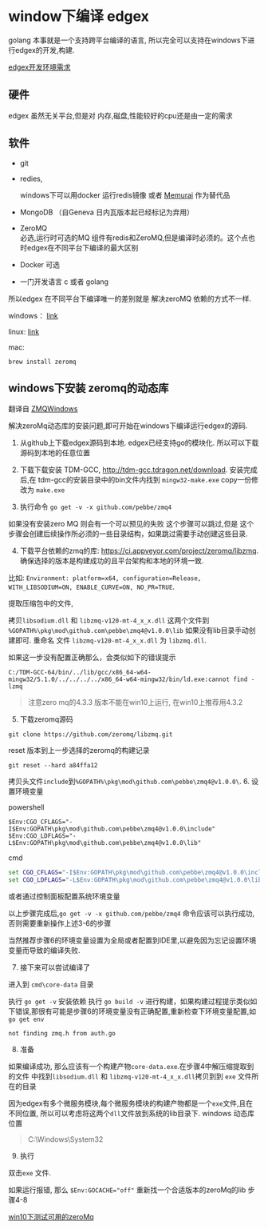 # window下编译 edgex

golang 本事就是一个支持跨平台编译的语言, 所以完全可以支持在windows下进行edgex的开发,构建.


[edgex开发环境需求](https://docs.edgexfoundry.org/2.0/getting-started/Ch-GettingStartedDevelopers/)

## 硬件
edgex 虽然无关平台,但是对 内存,磁盘,性能较好的cpu还是由一定的需求

## 软件

- git

- redies,

  windows下可以用docker 运行redis镜像 或者 [Memurai](https://www.memurai.com/) 作为替代品
  
- MongoDB （自Geneva 日内瓦版本起已经标记为弃用）

- ZeroMQ  
  必选,运行时可选的MQ 组件有redis和ZeroMQ,但是编译时必须的。这个点也时edgex在不同平台下编译的最大区别
- Docker 可选

- 一门开发语言 c 或者 golang

所以edgex 在不同平台下编译唯一的差别就是 解决zeroMQ 依赖的方式不一样.

windows： [link](https://github.com/edgexfoundry/edgex-go/blob/master/ZMQWindows.md)

linux: [link](https://gist.github.com/katopz/8b766a5cb0ca96c816658e9407e83d00.)

mac: 
```shell
brew install zeromq
```

## windows下安装 zeromq的动态库 
翻译自  [ZMQWindows](https://github.com/edgexfoundry/edgex-go/blob/master/ZMQWindows.md)

解决zeroMq动态库的安装问题,即可开始在windows下编译运行edgex的源码.

1. 从github上下载edgex源码到本地. edgex已经支持go的模块化. 所以可以下载源码到本地的任意位置

2. 下载下载安装 TDM-GCC, http://tdm-gcc.tdragon.net/download.  安装完成后,在 tdm-gcc的安装目录中的bin文件内找到
  `mingw32-make.exe` copy一份修改为 `make.exe`
3. 执行命令 `go get -v -x github.com/pebbe/zmq4`
  
  如果没有安装zero MQ 则会有一个可以预见的失败
  这个步骤可以跳过,但是 这个步骤会创建后续操作所必须的一些目录结构，如果跳过需要手动创建这些目录.
  
4. 下载平台依赖的zmq的库: https://ci.appveyor.com/project/zeromq/libzmq. 确保选择的版本是构建成功的且平台架构和本地的环境一致.
  
  比如: `Environment: platform=x64, configuration=Release, WITH_LIBSODIUM=ON, ENABLE_CURVE=ON, NO_PR=TRUE`. 

  提取压缩包中的文件, 

  拷贝`libsodium.dll` 和 `libzmq-v120-mt-4_x_x.dll` 这两个文件到 `%GOPATH%\pkg\mod\github.com\pebbe\zmq4@v1.0.0\lib`
  如果没有lib目录手动创建即可. 重命名 文件 `libzmq-v120-mt-4_x_x.dll` 为 `libzmq.dll`.
  
  如果这一步没有配置正确那么，会类似如下的错误提示
  
  ```shell
  C:/TDM-GCC-64/bin/../lib/gcc/x86_64-w64-mingw32/5.1.0/../../../../x86_64-w64-mingw32/bin/ld.exe:cannot find -lzmq
  ```
>注意zero mq的4.3.3 版本不能在win10上运行, 在win10上推荐用4.3.2


5.  下载zeromq源码
  
  ```shell
  git clone https://github.com/zeromq/libzmq.git
  ```
  reset 版本到上一步选择的zeromq的构建记录
  ```shell
  git reset --hard a84ffa12
  ```
  拷贝头文件`include`到`%GOPATH%\pkg\mod\github.com\pebbe\zmq4@v1.0.0\`.
6. 设置环境变量

powershell
```shell
$Env:CGO_CFLAGS="-I$Env:GOPATH\pkg\mod\github.com\pebbe\zmq4@v1.0.0\include"
$Env:CGO_LDFLAGS="-L$Env:GOPATH\pkg\mod\github.com\pebbe\zmq4@v1.0.0\lib"
```

cmd
```cmd
set CGO_CFLAGS="-I$Env:GOPATH\pkg\mod\github.com\pebbe\zmq4@v1.0.0\include"
set CGO_LDFLAGS="-L$Env:GOPATH\pkg\mod\github.com\pebbe\zmq4@v1.0.0\lib"
```
或者通过控制面板配置系统环境变量


以上步骤完成后,`go get -v -x github.com/pebbe/zmq4` 命令应该可以执行成功,否则需要重新操作上述3-6的步骤

当然推荐步骤6的环境变量设置为全局或者配置到IDE里,以避免因为忘记设置环境变量而导致的编译失败.

7. 接下来可以尝试编译了

进入到 `cmd\core-data` 目录

执行 `go get -v` 安装依赖
执行 `go build -v` 进行构建，如果构建过程提示类似如下错误,那很有可能是步骤6的环境变量没有正确配置,重新检查下环境变量配置,如 `go get env`
```
not finding zmq.h from auth.go
```

8. 准备

如果编译成功, 那么应该有一个构建产物`core-data.exe`.在步骤4中解压缩提取到的文件 中找到`libsodium.dll` 和 `libzmq-v120-mt-4_x_x.dll`拷贝到到 `exe` 文件所在的目录

因为edgex有多个微服务模块,每个微服务模块的构建产物都是一个`exe`文件,且在不同位置, 所以可以考虑将这两个`dll`文件放到系统的lib目录下.
windows 动态库位置
> C:\Windows\System32

9. 执行

双击`exe` 文件.

如果运行报错, 那么 `$Env:GOCACHE="off"` 重新找一个合适版本的zeroMq的lib 步骤4-8


[win10下测试可用的zeroMq](lib-zeromq-win)